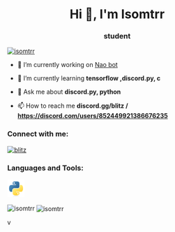 <h1 align="center">Hi 👋, I'm Isomtrr</h1>
<h3 align="center">student</h3>

<p align="left"> <a href="https://github.com/ryo-ma/github-profile-trophy"><img src="https://github-profile-trophy.vercel.app/?username=isomtrr" alt="isomtrr" /></a> </p>

- 🔭 I’m currently working on [Nao bot](https://github.com/Isomtrr/Nao-public)

- 🌱 I’m currently learning **tensorflow ,discord.py, c**

- 💬 Ask me about **discord.py, python**

- 📫 How to reach me **discord.gg/blitz / https://discord.com/users/852449921386676235**

<h3 align="left">Connect with me:</h3>
<p align="left">
<a href="https://discord.gg/blitz" target="blank"><img align="center" src="https://raw.githubusercontent.com/rahuldkjain/github-profile-readme-generator/master/src/images/icons/Social/discord.svg" alt="blitz" height="30" width="40" /></a>
</p>

<h3 align="left">Languages and Tools:</h3>
<p align="left"> <a href="https://www.python.org" target="_blank" rel="noreferrer"> <img src="https://raw.githubusercontent.com/devicons/devicon/master/icons/python/python-original.svg" alt="python" width="40" height="40"/> </a> </p>

<p><img align="left" src="https://github-readme-stats.vercel.app/api/top-langs?username=isomtrr&show_icons=true&locale=en&layout=compact" alt="isomtrr" /></p>

<p>&nbsp;<img align="center" src="https://github-readme-stats.vercel.app/api?username=isomtrr&show_icons=true&locale=en" alt="isomtrr" /></p>
v

<!---
Isomtrr/Isomtrr is a ✨ special ✨ repository because its `README.md` (this file) appears on your GitHub profile.
You can click the Preview link to take a look at your changes.
--->
